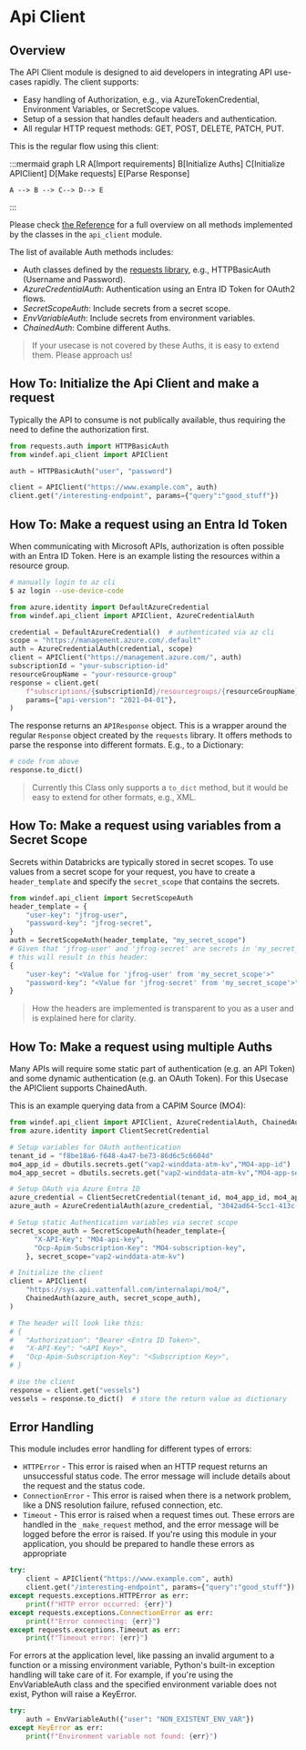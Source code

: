 # Api Client

## Overview

The API Client module is designed to aid developers in integrating API use-cases
rapidly. The client supports:

- Easy handling of Authorization, e.g., via AzureTokenCredential, Environment
  Variables, or SecretScope values.
- Setup of a session that handles default headers and authentication.
- All regular HTTP request methods: GET, POST, DELETE, PATCH, PUT.

This is the regular flow using this client:

:::mermaid
graph LR
    A[Import requirements]
    B[Initialize Auths]
    C[Initialize APIClient]
    D[Make requests]
    E[Parse Response]

    A --> B --> C--> D--> E
:::

Please check [the Reference](/docs/Reference/api_client.md) for a full overview
on all methods implemented by the classes in the `api_client` module.

The list of available Auth methods includes:

- Auth classes defined by the [requests
  library](https://requests.readthedocs.io/en/latest/user/authentication/),
  e.g., HTTPBasicAuth (Username and Password).
- *AzureCredentialAuth*: Authentication using an Entra ID Token for OAuth2 flows.
- *SecretScopeAuth*: Include secrets from a secret scope.
- *EnvVariableAuth*: Include secrets from environment variables.
- *ChainedAuth*: Combine different Auths.

> If your usecase is not covered by these Auths, it is easy to extend them. Please approach us!

## How To: Initialize the Api Client and make a request

Typically the API to consume is not publically available, thus requiring
the need to define the authorization first.

```python
from requests.auth import HTTPBasicAuth
from windef.api_client import APIClient

auth = HTTPBasicAuth("user", "password")

client = APIClient("https://www.example.com", auth)
client.get("/interesting-endpoint", params={"query":"good_stuff"})
```

## How To: Make a request using an Entra Id Token

When communicating with Microsoft APIs, authorization is often possible with an
Entra ID Token. Here is an example listing the resources within a resource
group.

```bash
# manually login to az cli
$ az login --use-device-code
```

```python
from azure.identity import DefaultAzureCredential
from windef.api_client import APIClient, AzureCredentialAuth

credential = DefaultAzureCredential()  # authenticated via az cli
scope = "https://management.azure.com/.default"
auth = AzureCredentialAuth(credential, scope)
client = APIClient("https://management.azure.com/", auth)
subscriptionId = "your-subscription-id"
resourceGroupName = "your-resource-group"
response = client.get(
    f"subscriptions/{subscriptionId}/resourcegroups/{resourceGroupName}",
    params={"api-version": "2021-04-01"},
)
```

The response returns an `APIResponse` object. This is a wrapper around the
regular `Response` object created by the `requests` library. It offers methods
to parse the response into different formats. E.g., to a Dictionary:

```python
# code from above
response.to_dict()
```

> Currently this Class only supports a `to_dict` method, but it would be easy to
> extend for other formats, e.g., XML.

## How To: Make a request using variables from a Secret Scope

Secrets within Databricks are typically stored in secret scopes. To use values
from a secret scope for your request, you have to create a `header_template` and
specify the `secret_scope` that contains the secrets.

```python
from windef.api_client import SecretScopeAuth
header_template = {
    "user-key": "jfrog-user",
    "password-key": "jfrog-secret",
}
auth = SecretScopeAuth(header_template, "my_secret_scope")
# Given that 'jfrog-user' and 'jfrog-secret' are secrets in 'my_secret_scope'
# this will result in this header:
{
    "user-key": "<Value for 'jfrog-user' from 'my_secret_scope'>"
    "password-key": "<Value for 'jfrog-secret' from 'my_secret_scope'>"
}
```

> How the headers are implemented is transparent to you as a user and is
> explained here for clarity.

## How To: Make a request using multiple Auths

Many APIs will require some static part of authentication (e.g. an API Token)
and some dynamic authentication (e.g. an OAuth Token). For this Usecase the
APIClient supports ChainedAuth.

This is an example querying data from a CAPIM Source (MO4):

```python
from windef.api_client import APIClient, AzureCredentialAuth, ChainedAuth, SecretScopeAuth
from azure.identity import ClientSecretCredential

# Setup variables for OAuth authentication
tenant_id = "f8be18a6-f648-4a47-be73-86d6c5c6604d"
mo4_app_id = dbutils.secrets.get("vap2-winddata-atm-kv","MO4-app-id")
mo4_app_secret = dbutils.secrets.get("vap2-winddata-atm-kv","MO4-app-secret")

# Setup OAuth via Azure Entra ID
azure_credential = ClientSecretCredential(tenant_id, mo4_app_id, mo4_app_secret)
azure_auth = AzureCredentialAuth(azure_credential, "3042ad64-5cc1-413c-ad13-3ad450cbc999/.default")

# Setup static Authentication variables via secret scope
secret_scope_auth = SecretScopeAuth(header_template={
      "X-API-Key": "MO4-api-key",
      "Ocp-Apim-Subscription-Key": "MO4-subscription-key",
    }, secret_scope="vap2-winddata-atm-kv")

# Initialize the client
client = APIClient(
    "https://sys.api.vattenfall.com/internalapi/mo4/",
    ChainedAuth(azure_auth, secret_scope_auth),
)

# The header will look like this:
# {
#   "Authorization": "Bearer <Entra ID Token>",
#   "X-API-Key": "<API Key>",
#   "Ocp-Apim-Subscription-Key": "<Subscription Key>",
# }

# Use the client
response = client.get("vessels")
vessels = response.to_dict()  # store the return value as dictionary
```

## Error Handling

This module includes error handling for different types of errors:

- `HTTPError` - This error is raised when an HTTP request returns an
  unsuccessful status code. The error message will include details about the
  request and the status code.
- `ConnectionError` - This error is raised when there is a network problem, like
  a DNS resolution failure, refused connection, etc.
- `Timeout` - This error is raised when a request times out. These errors are
handled in the `_make_request` method, and the error message will be logged
before the error is raised. If you're using this module in your application, you
should be prepared to handle these errors as appropriate

```python
try:
    client = APIClient("https://www.example.com", auth)
    client.get("/interesting-endpoint", params={"query":"good_stuff"})
except requests.exceptions.HTTPError as err:
    print(f"HTTP error occurred: {err}")
except requests.exceptions.ConnectionError as err:
    print(f"Error connecting: {err}")
except requests.exceptions.Timeout as err:
    print(f"Timeout error: {err}")
```

For errors at the application level, like passing an invalid argument to a
function or a missing environment variable, Python's built-in exception handling
will take care of it. For example, if you're using the EnvVariableAuth class and
the specified environment variable does not exist, Python will raise a KeyError.

```python
try:
    auth = EnvVariableAuth({"user": "NON_EXISTENT_ENV_VAR"})
except KeyError as err:
    print(f"Environment variable not found: {err}")
```
